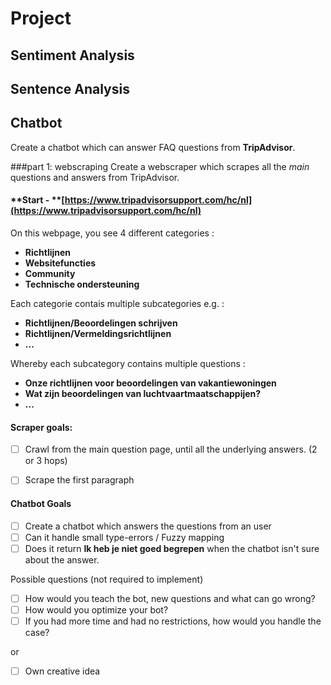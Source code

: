 # Project

## Sentiment Analysis


## Sentence Analysis


## Chatbot
Create a chatbot which can answer FAQ questions from **TripAdvisor**.

###part 1: webscraping
Create a webscraper which scrapes all the *main* questions and answers from TripAdvisor.

#### **Start - **[https://www.tripadvisorsupport.com/hc/nl](https://www.tripadvisorsupport.com/hc/nl)
On this webpage, you see 4 different categories : 
- **Richtlijnen**
- **Websitefuncties**
- **Community**
- **Technische ondersteuning**


Each categorie contais multiple subcategories e.g. : 
- **Richtlijnen/Beoordelingen schrijven**
- **Richtlijnen/Vermeldingsrichtlijnen**
- **...**


Whereby each subcategory contains multiple questions : 
- **Onze richtlijnen voor beoordelingen van vakantiewoningen**
- **Wat zijn beoordelingen van luchtvaartmaatschappijen?**
- **...**

#### Scraper goals: 
- [ ] Crawl from the main question page, until all the underlying answers. (2 or 3 hops)
- [ ] Scrape the first paragraph


#### Chatbot Goals

- [ ] Create a chatbot which answers the questions from an user
- [ ] Can it handle small type-errors / Fuzzy mapping
- [ ] Does it return **Ik heb je niet goed begrepen** when the chatbot isn't sure about the answer.

Possible questions (not required to implement)
- [ ] How would you teach the bot, new questions and what can go wrong?
- [ ] How would you optimize your bot?
- [ ] If you had more time and had no restrictions, how would you handle the case?

or
- [ ] Own creative idea

